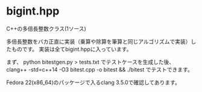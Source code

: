# bigint.hpp
C++の多倍長整数クラス(1ソース)

多倍長整数をバカ正直に実装（乗算や除算を筆算と同じアルゴリズムで実装）したものです。
実装は全てbigint.hppに入っています。

まず、
python bitestgen.py > tests.txt
でテストケースを生成した後、
clang++ -std=c++14 -O3 bitest.cpp -o bitest && ./bitest
でテストできます。

Fedora 22(x86_64)のパッケージで入るclang 3.5.0で確認してあります。
